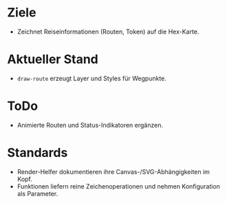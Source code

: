 # Ziele
- Zeichnet Reiseinformationen (Routen, Token) auf die Hex-Karte.

# Aktueller Stand
- `draw-route` erzeugt Layer und Styles für Wegpunkte.

# ToDo
- Animierte Routen und Status-Indikatoren ergänzen.

# Standards
- Render-Helfer dokumentieren ihre Canvas-/SVG-Abhängigkeiten im Kopf.
- Funktionen liefern reine Zeichenoperationen und nehmen Konfiguration als Parameter.
